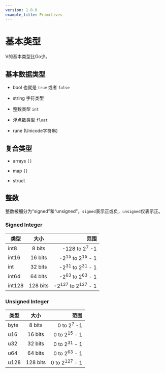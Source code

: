 ```yaml
---
version: 1.0.0
example_title: Primitives
---
```


# 基本类型

V的基本类型比Go少。

## 基本数据类型

- bool 也就是 `true` 或者 `false`

- string 字符类型

- 整数类型 `int`

- 浮点数类型 `float`

- rune (Unicode字符串)

## 复合类型

- arrays `[]`

- map `{}`

- struct

## 整数

整数被细分为“signed”和“unsigned”。`signed`表示正或负，`unsigned`仅表示正。

### Signed Integer

| 类型   |   大小   |                                   范围  |
| ------ | :------: | --------------------------------------: |
| int8   |  8 bits  |                -128 to 2<sup>7</sup> -1 |
| int16  | 16 bits  |   -2<sup>15</sup> to 2<sup>15</sup> - 1 |
| int    | 32 bits  |   -2<sup>31</sup> to 2<sup>31</sup> - 1 |
| int64  | 64 bits  |   -2<sup>63</sup> to 2<sup>63</sup> - 1 |
| int128 | 128 bits | -2<sup>127</sup> to 2<sup>127</sup> - 1 |

### Unsigned Integer

| 类型 |   大小   |                    范围  |
| ---- | :------: | -----------------------: |
| byte |  8 bits  |    0 to 2<sup>7</sup> -1 |
| u16  | 16 bits  |  0 to 2<sup>15</sup> - 1 |
| u32  | 32 bits  |  0 to 2<sup>31</sup> - 1 |
| u64  | 64 bits  |  0 to 2<sup>63</sup> - 1 |
| u128 | 128 bits | 0 to 2<sup>127</sup> - 1 |
